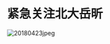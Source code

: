 # 紧急关注北大岳昕

![20180423jpeg](https://img.hacpai.com/file/2018/09/160fdeb5ae96444fba131004ad45d2ab_20180423.jpeg)